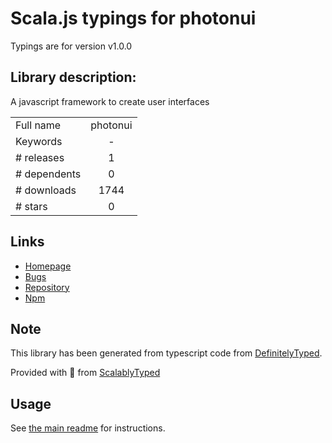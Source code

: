 
# Scala.js typings for photonui

Typings are for version v1.0.0

## Library description:
A javascript framework to create user interfaces

|                    |                 |
| ------------------ | :-------------: |
| Full name          | photonui |
| Keywords           | - |
| # releases         | 1 |
| # dependents       | 0 |
| # downloads        | 1744 |
| # stars            | 0 |

## Links
- [Homepage](http://wanadev.github.io/PhotonUI/)
- [Bugs](https://github.com/wanadev/PhotonUI/issues)
- [Repository](https://github.com/wanadev/PhotonUI)
- [Npm](https://www.npmjs.com/package/photonui)
    


## Note
This library has been generated from typescript code from [DefinitelyTyped](https://definitelytyped.org).

Provided with :purple_heart: from [ScalablyTyped](https://github.com/oyvindberg/ScalablyTyped)

## Usage
See [the main readme](../../readme.md) for instructions.



